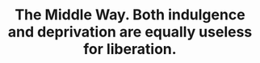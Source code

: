 ---
title: The Middle Way. Both indulgence and deprivation are equally useless for liberation.
tags: buddhism slowness human
---